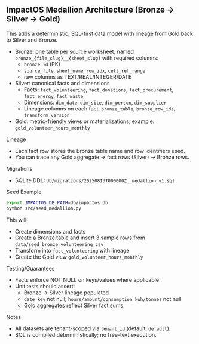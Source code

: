 ## ImpactOS Medallion Architecture (Bronze → Silver → Gold)

This adds a deterministic, SQL-first data model with lineage from Gold back to Silver and Bronze.

- Bronze: one table per source worksheet, named `bronze_{file_slug}__{sheet_slug}` with required columns:
  - `bronze_id` (PK)
  - `source_file`, `sheet_name`, `row_idx`, `cell_ref_range`
  - raw columns as TEXT/REAL/INTEGER/DATE
- Silver: canonical facts and dimensions
  - Facts: `fact_volunteering`, `fact_donations`, `fact_procurement`, `fact_energy`, `fact_waste`
  - Dimensions: `dim_date`, `dim_site`, `dim_person`, `dim_supplier`
  - Lineage columns on each fact: `bronze_table`, `bronze_row_ids`, `transform_version`
- Gold: metric-friendly views or materializations; example: `gold_volunteer_hours_monthly`

Lineage
- Each fact row stores the Bronze table name and row identifiers used.
- You can trace any Gold aggregate → fact rows (Silver) → Bronze rows.

Migrations
- SQLite DDL: `db/migrations/20250813T000000Z__medallion_v1.sql`

Seed Example
```bash
export IMPACTOS_DB_PATH=db/impactos.db
python src/seed_medallion.py
```
This will:
- Create dimensions and facts
- Create a Bronze table and insert 3 sample rows from `data/seed_bronze_volunteering.csv`
- Transform into `fact_volunteering` with lineage
- Create the Gold view `gold_volunteer_hours_monthly`

Testing/Guarantees
- Facts enforce NOT NULL on keys/values where applicable
- Unit tests should assert:
  - Bronze → Silver lineage populated
  - `date_key` not null; `hours/amount/consumption_kwh/tonnes` not null
  - Gold aggregates reflect Silver fact sums

Notes
- All datasets are tenant-scoped via `tenant_id` (default: `default`).
- SQL is compiled deterministically; no free-text execution.

